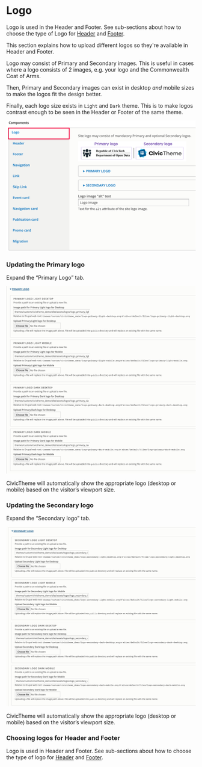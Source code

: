 # Logo

Logo is used in the Header and Footer. See sub-sections about how to choose the type of Logo for [Header](../../configuration/header.md) and [Footer](../../configuration/footer.md).

This section explains how to upload different logos so they're available in Header and Footer.

Logo may consist of Primary and Secondary images. This is useful in cases where a logo consists of 2 images, e.g. your logo and the Commonwealth Coat of Arms.

Then, Primary and Secondary images can exist in desktop _and_ mobile sizes to make the logos fit the design better.

Finally, each logo size exists in `Light` and `Dark` theme. This is to make logos contrast enough to be seen in the Header or Footer of the same theme.



![](../../.gitbook/assets/2642903077.png)

### Updating the Primary logo <a href="#updatinglogos-step3-updatingtheprimarylogo" id="updatinglogos-step3-updatingtheprimarylogo"></a>

Expand the “Primary Logo” tab.

![](../../.gitbook/assets/2643034144.png)

CivicTheme will automatically show the appropriate logo (desktop or mobile) based on the visitor’s viewport size.

### Updating the Secondary logo <a href="#updatinglogos-step4-updatingthesecondarylogo" id="updatinglogos-step4-updatingthesecondarylogo"></a>

Expand the “Secondary logo” tab.

![](../../.gitbook/assets/2642640930.png)

CivicTheme will automatically show the appropriate logo (desktop or mobile) based on the visitor’s viewport size.

### Choosing logos for Header and Footer <a href="#updatinglogos-step4-updatingthesecondarylogo" id="updatinglogos-step4-updatingthesecondarylogo"></a>

Logo is used in Header and Footer. See sub-sections about how to choose the type of logo for [Header](../../configuration/header.md) and [Footer](../../configuration/footer.md).
